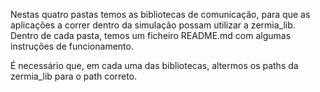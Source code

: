 Nestas quatro pastas temos as bibliotecas de comunicação, para que as aplicações a correr dentro da simulação possam utilizar a zermia_lib. Dentro de cada pasta, temos um ficheiro README.md com algumas instruções de funcionamento.


É necessário que, em cada uma das bibliotecas, altermos os paths da zermia_lib para o path correto.